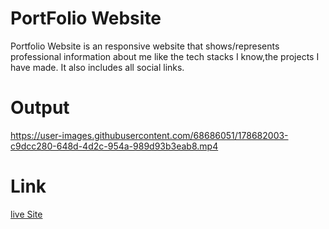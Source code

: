# PortFolio Website
Portfolio Website is an responsive website that shows/represents professional information about me like
the tech stacks I know,the projects I have made.
It also includes all social links.

# Output


https://user-images.githubusercontent.com/68686051/178682003-c9dcc280-648d-4d2c-954a-989d93b3eab8.mp4





# Link
[live Site](https://akshita2903.github.io/)
